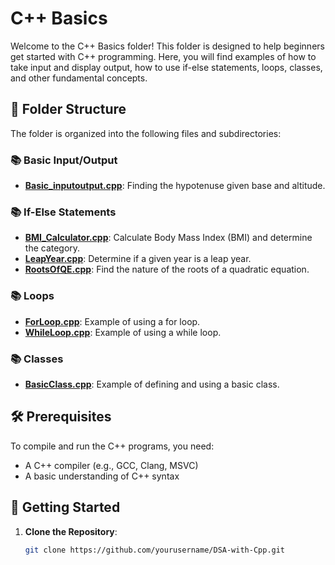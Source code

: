 # C++ Basics

Welcome to the C++ Basics folder! This folder is designed to help beginners get started with C++ programming. Here, you will find examples of how to take input and display output, how to use if-else statements, loops, classes, and other fundamental concepts.

## 📂 Folder Structure

The folder is organized into the following files and subdirectories:

### 📚 Basic Input/Output
- **[Basic_inputoutput.cpp](Basic_inputoutput.cpp)**: Finding the hypotenuse given base and altitude.

### 📚 If-Else Statements
- **[BMI_Calculator.cpp](If-Else/BMI_Calculator.cpp)**: Calculate Body Mass Index (BMI) and determine the category.
- **[LeapYear.cpp](If-Else/LeapYear.cpp)**: Determine if a given year is a leap year.
- **[RootsOfQE.cpp](If-Else/RootsOfQE.cpp)**: Find the nature of the roots of a quadratic equation.

### 📚 Loops
- **[ForLoop.cpp](Loops/ForLoop.cpp)**: Example of using a for loop.
- **[WhileLoop.cpp](Loops/WhileLoop.cpp)**: Example of using a while loop.

### 📚 Classes
- **[BasicClass.cpp](Classes/BasicClass.cpp)**: Example of defining and using a basic class.

## 🛠️ Prerequisites

To compile and run the C++ programs, you need:

- A C++ compiler (e.g., GCC, Clang, MSVC)
- A basic understanding of C++ syntax

## 🚀 Getting Started

1. **Clone the Repository**:
   ```bash
   git clone https://github.com/yourusername/DSA-with-Cpp.git